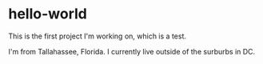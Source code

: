 # hello-world
This is the first project I'm working on, which is a test.

I'm from Tallahassee, Florida. I currently live outside of the surburbs in DC.
